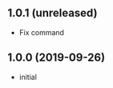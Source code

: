 1.0.1 (unreleased)
------------------

- Fix command


1.0.0 (2019-09-26)
------------------

- initial
